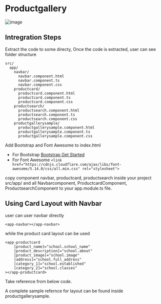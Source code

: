 # Productgallery

![image](https://ask-jennie-assets.s3.ap-south-1.amazonaws.com/card-layout-1.png)

## Intregration Steps

Extract the code to some directy, Once the code is extracted, user can see folder structure

```
src/
  app/
    navbar/
      navbar.component.html
      navbar.component.ts
      navbar.component.css      
    productcard/
      productcard.component.html
      productcard.component.ts  
      productcard.component.css        
    productsearch/
      productsearch.component.html
      productsearch.component.ts
      productsearch.component.css      
    productgallerysample/
      productgallerysample.component.html
      productgallerysample.component.ts
      productgallerysample.component.css
```


Add Bootstrap and Font Awesome to index.html 
- For Bootstrap [Bootstrap Get Started](https://getbootstrap.com/docs/5.0/getting-started/introduction/)
- For Font Awesome `<link href="https://cdnjs.cloudflare.com/ajax/libs/font-awesome/5.14.0/css/all.min.css" rel="stylesheet">`

copy component navbar, productcard, productsearch inside your project src/app/ and all 
Navbarcomponent, ProductcardComponent, ProductsearchComponent to your app.module.ts file.

## Using Card Layout with Navbar

user can user navbar directly 
```
<app-navbar></app-navbar>
```

while the product card layout can be used

```
<app-productcard 
    [product_name]="school.school_name" 
    [product_description]="school.about"
    [product_image]="school.image"
    [address]="school.full_address"
    [category_1]="school.established"
    [category_2]="school.classes"
></app-productcard>
```

Take reference from below code.

A complete sample refernce for layout can be found inside productgallerysample.
